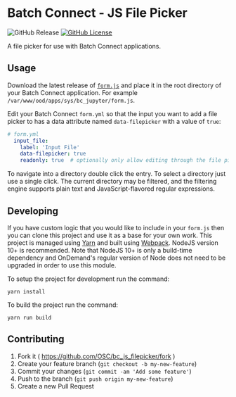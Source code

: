 # Batch Connect - JS File Picker

![GitHub Release](https://img.shields.io/github/release/osc/bc_js_filepicker.svg)
[![GitHub License](https://img.shields.io/badge/license-MIT-green.svg)](https://opensource.org/licenses/MIT)

A file picker for use with Batch Connect applications.

## Usage ##

Download the latest release of [`form.js`](https://github.com/OSC/bc_js_filepicker/releases/latest) and place it in the root directory of your Batch Connect application. For example `/var/www/ood/apps/sys/bc_jupyter/form.js`.

Edit your Batch Connect `form.yml` so that the input you want to add a file picker to has a data attribute named `data-filepicker` with a value of `true`:

```yaml
# form.yml
  input_file:
    label: 'Input File'
    data-filepicker: true
    readonly: true  # optionally only allow editing through the file picker
```

To navigate into a directory double click the entry. To select a directory just use a single click. The current directory may be filtered, and the filtering engine supports plain text and JavaScript-flavored regular expressions.

## Developing ##

If you have custom logic that you would like to include in your `form.js` then you can clone this project and use it as a base for your own work. This project is managed using [Yarn](https://yarnpkg.com/) and built using [Webpack](https://webpack.js.org/). NodeJS version 10+ is recommended. Note that NodeJS 10+ is only a build-time dependency and OnDemand's regular version of Node does not need to be upgraded in order to use this module.

To setup the project for development run the command:

`yarn install`

To build the project run the command:

`yarn run build`

## Contributing

1. Fork it ( https://github.com/OSC/bc_js_filepicker/fork )
2. Create your feature branch (`git checkout -b my-new-feature`)
3. Commit your changes (`git commit -am 'Add some feature'`)
4. Push to the branch (`git push origin my-new-feature`)
5. Create a new Pull Request
